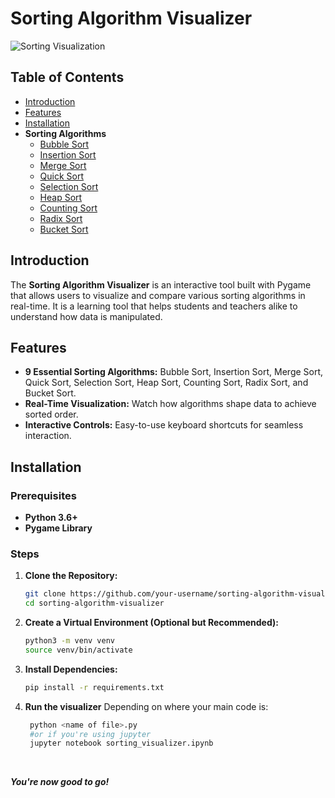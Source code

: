 # Sorting Algorithm Visualizer

![Sorting Visualization](assets/images/sorting_screenshot.png) <!-- Replace with your screenshot -->

## Table of Contents

- [Introduction](#introduction)
- [Features](#features)
- [Installation](#installation)
- **Sorting Algorithms**
  - [Bubble Sort](docs/bubble_sort.md)
  - [Insertion Sort](docs/insertion_sort.md)
  - [Merge Sort](docs/merge_sort.md)
  - [Quick Sort](docs/quick_sort.md)
  - [Selection Sort](docs/selection_sort.md)
  - [Heap Sort](docs/heap_sort.md)
  - [Counting Sort](docs/counting_sort.md)
  - [Radix Sort](docs/radix_sort.md)
  - [Bucket Sort](docs/bucket_sort.md)

## Introduction

The **Sorting Algorithm Visualizer** is an interactive tool built with Pygame that allows users to visualize and compare various sorting algorithms in real-time. It is a learning tool that helps students and teachers alike to understand how data is manipulated.

## Features

- **9 Essential Sorting Algorithms:** Bubble Sort, Insertion Sort, Merge Sort, Quick Sort, Selection Sort, Heap Sort, Counting Sort, Radix Sort, and Bucket Sort.
- **Real-Time Visualization:** Watch how algorithms shape data to achieve sorted order.
- **Interactive Controls:** Easy-to-use keyboard shortcuts for seamless interaction.

## Installation

### **Prerequisites**

- **Python 3.6+**
- **Pygame Library**

### **Steps**

1. **Clone the Repository:**
   ```bash
   git clone https://github.com/your-username/sorting-algorithm-visualizer.git
   cd sorting-algorithm-visualizer

2. **Create a Virtual Environment (Optional but Recommended):**
   ```bash
   python3 -m venv venv
   source venv/bin/activate

3. **Install Dependencies:**
   ```bash
   pip install -r requirements.txt

4. **Run the visualizer**
   Depending on where your main code is:
   ```bash
    python <name of file>.py
    #or if you're using jupyter
    jupyter notebook sorting_visualizer.ipynb
   ```
   
   <br>
  ***You're now good to go!***
